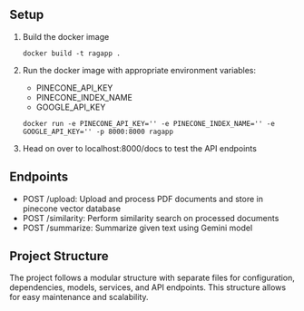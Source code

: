 ## Setup

1. Build the docker image
   ```
   docker build -t ragapp .
   ```

2. Run the docker image with appropriate environment variables:
   - PINECONE_API_KEY
   - PINECONE_INDEX_NAME
   - GOOGLE_API_KEY
    ```
   docker run -e PINECONE_API_KEY='' -e PINECONE_INDEX_NAME='' -e GOOGLE_API_KEY='' -p 8000:8000 ragapp
   ```

3. Head on over to localhost:8000/docs to test the API endpoints

## Endpoints

- POST /upload: Upload and process PDF documents and store in pinecone vector database
- POST /similarity: Perform similarity search on processed documents
- POST /summarize: Summarize given text using Gemini model

## Project Structure

The project follows a modular structure with separate files for configuration, dependencies, models, services, and API endpoints. This structure allows for easy maintenance and scalability.